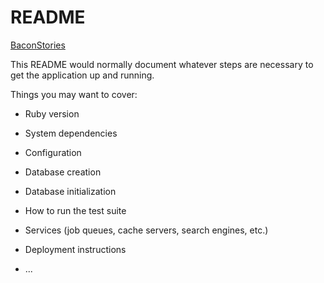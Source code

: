 # README


[BaconStories](https://media.giphy.com/media/KebQwdmFiuI3GyS5ZB/giphy.gif)


This README would normally document whatever steps are necessary to get the
application up and running.

Things you may want to cover:

* Ruby version

* System dependencies

* Configuration

* Database creation

* Database initialization

* How to run the test suite

* Services (job queues, cache servers, search engines, etc.)

* Deployment instructions

* ...
